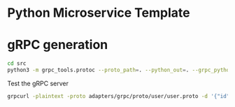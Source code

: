 # Python Microservice Template

# gRPC generation

```bash
cd src
python3 -m grpc_tools.protoc --proto_path=. --python_out=. --grpc_python_out=. adapters/grpc/proto/*/*.proto
```

Test the gRPC server
```bash
grpcurl -plaintext -proto adapters/grpc/proto/user/user.proto -d '{"id": 1}' localhost:50051 user.User/GetUser
```